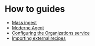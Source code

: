 # How to guides

* [Mass ingest](mass-ingest.md)
* [Moderne Agent](agent-configuration/)
* [Configuring the Organizations service](organizations-service.md)
* [Importing external recipes](importing-external-recipes.md)

